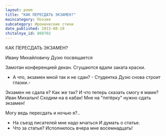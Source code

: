 ```yaml
---
layout: poem
title: "КАК ПЕРЕСДАТЬ ЭКЗАМЕН?"
maincategory: Поэзия
subcategory: Иронические стихи
date_published: 2013-08-19
chitalnya_id: 860702
---
```




КАК ПЕРЕСДАТЬ ЭКЗАМЕН?

Ивану Михайловичу Дузю посвящается

Замотан конференцией декан.
Сгущаются вдали заката краски.
- А что, экзамен мной так и не сдан? -
Студентка Дузю снова строит глазки.-

Экзамен не сдала я? Как же так?
И что теперь сказать смогу я маме?
Иван Михалыч! Сходим-ка в кабак!
Мне на "пятёрку" нужно сдать экзамен!

Могу ведь пересдать и ночью я?..
- На съезд писателей мне надо мчаться
И думать о статье.
- Что за статья?
Исполнилось вчера мне восемнадцать!






